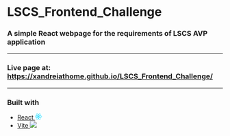 # LSCS_Frontend_Challenge

### A simple React webpage for the requirements of LSCS AVP application

<hr>

### Live page at: https://xandreiathome.github.io/LSCS_Frontend_Challenge/

<hr>

### Built with

- <a href="react.dev">React <img src="src/assets/react.svg" style="width:16px"></a>
- <a href="vitejs.dev">Vite <img src="https://vitejs.dev/logo.svg" style="width:16px"></a>
